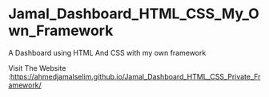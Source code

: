 # Jamal_Dashboard_HTML_CSS_My_Own_Framework
A Dashboard using HTML And CSS with my own framework


Visit The Website :https://ahmedjamalselim.github.io/Jamal_Dashboard_HTML_CSS_Private_Framework/
